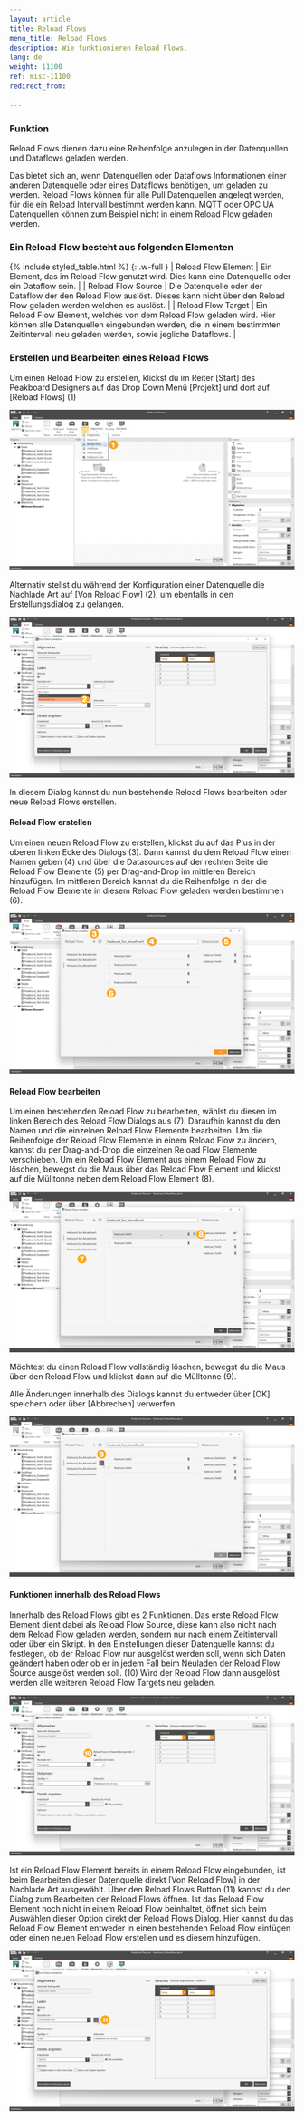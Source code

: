 ```yaml
---
layout: article
title: Reload Flows
menu_title: Reload Flows
description: Wie funktionieren Reload Flows.
lang: de
weight: 11100
ref: misc-11100
redirect_from:

---
```

### Funktion

Reload Flows dienen dazu eine Reihenfolge anzulegen in der Datenquellen und Dataflows geladen werden. 

Das bietet sich an, wenn Datenquellen oder Dataflows Informationen einer anderen Datenquelle oder eines Dataflows benötigen, um geladen zu werden. 
Reload Flows können für alle Pull Datenquellen angelegt werden, für die ein Reload Intervall bestimmt werden kann. 
MQTT oder OPC UA Datenquellen können zum Beispiel nicht in einem Reload Flow geladen werden.

### Ein Reload Flow besteht aus folgenden Elementen

{% include styled_table.html %}
{: .w-full }
| Reload Flow Element      | Ein Element, das im Reload Flow genutzt wird. Dies kann eine Datenquelle oder ein Dataflow sein. |
| Reload Flow Source       | Die Datenquelle oder der Dataflow der den Reload Flow auslöst. Dieses kann nicht über den Reload Flow geladen werden welchen es auslöst. |
| Reload Flow Target       | Ein Reload Flow Element, welches von dem Reload Flow geladen wird. Hier können alle Datenquellen eingebunden werden, die in einem bestimmten Zeitintervall neu geladen werden, sowie jegliche Dataflows. |


### Erstellen und Bearbeiten eines Reload Flows

Um einen Reload Flow zu erstellen, klickst du im Reiter [Start] des Peakboard Designers auf das Drop Down Menü [Projekt] und dort auf [Reload Flows] (1)

![Reload Flow anlegen](/assets/images/misc/Reload_Flows/de_reloadflow-add.png)

Alternativ stellst du während der Konfiguration einer Datenquelle die Nachlade Art auf [Von Reload Flow] (2), um ebenfalls in den Erstellungsdialog zu gelangen.

![Reload Flow aus Datenquelle anlegen](/assets/images/misc/Reload_Flows/de_reloadflow-add02.png)

In diesem Dialog kannst du nun bestehende Reload Flows bearbeiten oder neue Reload Flows erstellen.


#### Reload Flow erstellen
Um einen neuen Reload Flow zu erstellen, klickst du auf das Plus in der oberen linken Ecke des Dialogs (3).
Dann kannst du dem Reload Flow einen Namen geben (4) und über die Datasources auf der rechten Seite die Reload Flow Elemente (5) per Drag-and-Drop im mittleren Bereich hinzufügen. 
Im mittleren Bereich kannst du die Reihenfolge in der die Reload Flow Elemente in diesem Reload Flow geladen werden bestimmen (6).

![Reload Flows konfigurieren](/assets/images/misc/Reload_Flows/de_reloadflow-config.png)


#### Reload Flow bearbeiten
Um einen bestehenden Reload Flow zu bearbeiten, wählst du diesen im linken Bereich des Reload Flow Dialogs aus (7). 
Daraufhin kannst du den Namen und die einzelnen Reload Flow Elemente bearbeiten.
Um die Reihenfolge der Reload Flow Elemente in einem Reload Flow zu ändern, kannst du per Drag-and-Drop die einzelnen Reload Flow Elemente verschieben. 
Um ein Reload Flow Element aus einem Reload Flow zu löschen, bewegst du die Maus über das Reload Flow Element und klickst auf die Mülltonne neben dem Reload Flow Element (8).

![Reload Flows bearbeiten](/assets/images/misc/Reload_Flows/de_reloadflow-config02.png)

Möchtest du einen Reload Flow vollständig löschen, bewegst du die Maus über den Reload Flow und klickst dann auf die Mülltonne (9).

Alle Änderungen innerhalb des Dialogs kannst du entweder über [OK] speichern oder über [Abbrechen] verwerfen.

![Reload Flows bearbeiten](/assets/images/misc/Reload_Flows/de_reloadflow-config03.png)


#### Funktionen innerhalb des Reload Flows
Innerhalb des Reload Flows gibt es 2 Funktionen. 
Das erste Reload Flow Element dient dabei als Reload Flow Source, diese kann also nicht nach dem Reload Flow geladen werden, sondern nur nach einem Zeitintervall oder über ein Skript. 
In den Einstellungen dieser Datenquelle kannst du festlegen, ob der Reload Flow nur ausgelöst werden soll, wenn sich Daten geändert haben oder ob er in jedem Fall beim Neuladen der Reload Flow Source ausgelöst werden soll. (10)
Wird der Reload Flow dann ausgelöst werden alle weiteren Reload Flow Targets neu geladen.

![Datenquelle konfigurieren](/assets/images/misc/Reload_Flows/de_reloadflow-datasource01.png)

Ist ein Reload Flow Element bereits in einem Reload Flow eingebunden, ist beim Bearbeiten dieser Datenquelle direkt [Von Reload Flow] in der Nachlade Art ausgewählt.
Über den Reload Flows Button (11) kannst du den Dialog zum Bearbeiten der Reload Flows öffnen.
Ist das Reload Flow Element noch nicht in einem Reload Flow beinhaltet, öffnet sich beim Auswählen dieser Option direkt der Reload Flows Dialog.
Hier kannst du das Reload Flow Element entweder in einen bestehenden Reload Flow einfügen oder einen neuen Reload Flow erstellen und es diesem hinzufügen.

![Datenquelle konfigurieren](/assets/images/misc/Reload_Flows/de_reloadflow-datasource02.png)
